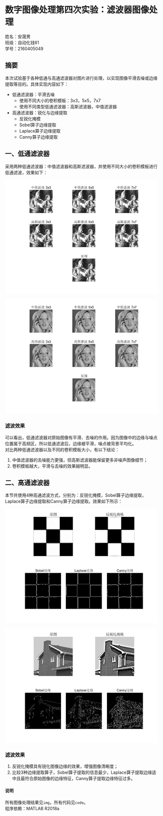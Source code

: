 # 数字图像处理第四次实验：滤波器图像处理
姓名：安晟男  
班级：自动化钱61   
学号：2160405049   

## 摘要
本次试验基于各种低通与高通滤波器对图片进行处理，以实现图像平滑去噪或边缘提取等目的。具体实现内容如下：  
- 低通滤波器：平滑去噪
  - 使用不同大小的卷积模板：3x3，5x5，7x7
  - 使用不同类型低通滤波器：高斯滤波器，中值滤波器
- 高通滤波器：锐化与边缘提取
  - 反锐化掩模
  - Sobel算子边缘提取
  - Laplace算子边缘提取
  - Canny算子边缘提取

## 一、低通滤波器
采用两种低通滤波器：中值滤波器和高斯滤波器，并使用不同大小的卷积模板进行低通滤波，效果如下：
<p align="center">
    <img src="https://github.com/an1006634493/hw4/blob/master/自动化钱61_安晟男_2160405049/img/lowpass_test1.jpg" alt="Sample">
    <p align="center">
    </p>
</p>
<p align="center">
    <img src="https://github.com/an1006634493/hw4/blob/master/自动化钱61_安晟男_2160405049/img/lowpass_test2.jpg" alt="Sample">
    <p align="center">
    </p>
</p>

### 滤波效果
可以看出，低通滤波器对原始图像有平滑、去噪的作用。因为图像中的边缘与噪点位置属于高频区，所以低通滤波后，边缘被平滑，噪点被背景平均化。  
对比两种低通滤波器以及不同的卷积模板大小，有以下结论：  
1. 中值滤波器的去噪能力更强，但高斯滤波器能保留更多非噪声图像细节；  
2. 卷积模板越大，平滑与去噪的效果越明显。

## 二、高通滤波器
本节共使用4种高通滤波方式，分别为：反锐化掩模，Sobel算子边缘提取，Laplace算子边缘提取和Canny算子边缘提取。效果如下所示：
<p align="center">
    <img src="https://github.com/an1006634493/hw4/blob/master/自动化钱61_安晟男_2160405049/img/highpass_test3.jpg" alt="Sample">
    <p align="center">
    </p>
</p>
<p align="center">
    <img src="https://github.com/an1006634493/hw4/blob/master/自动化钱61_安晟男_2160405049/img/highpass_test4.jpg" alt="Sample">
    <p align="center">
    </p>
</p>

### 滤波效果
1. 反锐化掩模具有锐化图像边缘的效果，增强图像清晰度；
2. 比较3种边缘提取算子，Sobel算子提取的信息最少，Laplace算子提取边缘适中且最符合原始图像的边缘特征，Canny算子提取边缘特征过多。


#### 说明
所有图像处理结果见`img`，所有代码见`code`。  
程序依赖：MATLAB R2018a

